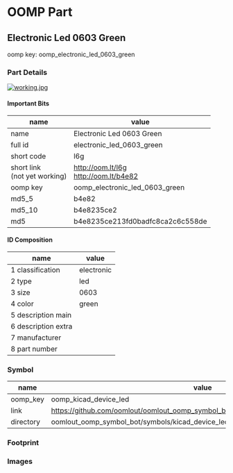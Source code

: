 # OOMP Part  
## Electronic Led 0603 Green  
  
oomp key: oomp_electronic_led_0603_green  
  
### Part Details  
  
[![working.jpg](working_600.jpg)](working.jpg)  
  
#### Important Bits  
| name | value | 
| --- | --- | 
| name | Electronic Led 0603 Green | 
| full id | electronic_led_0603_green | 
| short code | l6g | 
| short link<br>(not yet working) | http://oom.lt/l6g<br>http://oom.lt/b4e82 | 
| oomp key | oomp_electronic_led_0603_green | 
| md5_5 | b4e82 | 
| md5_10 | b4e8235ce2 | 
| md5 | b4e8235ce213fd0badfc8ca2c6c558de | 
#### ID Composition  
| name | value | 
| --- | --- | 
| 1 classification | electronic | 
| 2 type | led | 
| 3 size | 0603 | 
| 4 color | green | 
| 5 description main |  | 
| 6 description extra |  | 
| 7 manufacturer |  | 
| 8 part number |  | 
### Symbol  
| name | value | 
| --- | --- | 
| oomp_key | oomp_kicad_device_led | 
| link | https://github.com/oomlout/oomlout_oomp_symbol_bot/tree/main/symbols/kicad_device_led | 
| directory | oomlout_oomp_symbol_bot/symbols/kicad_device_led//working/working.kicad_sym | 
### Footprint  
### Images  
